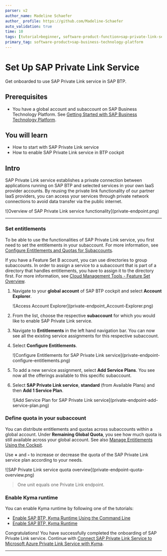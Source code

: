 ```yaml
---
parser: v2
author_name: Madeline Schaefer
author_ profile: https://github.com/Madeline-Schaefer
auto_validation: true
time: 10
tags: [tutorial>beginner, software-product-function>sap-private-link-service, products>sap-business-technology-platform, tutorial>license, software-product-function>sap-btp-cockpit, software-product>sap-integration-suite]
primary_tag: software-product>sap-business-technology-platform
---
```


# Set Up SAP Private Link Service
<!-- description --> Get onboarded to use SAP Private Link service in SAP BTP. 

## Prerequisites
- You have a global account and subaccount on SAP Business Technology Platform. See [Getting Started with SAP Business Technology Platform](https://help.sap.com/viewer/65de2977205c403bbc107264b8eccf4b/Cloud/en-US/144e1733d0d64d58a7176e817fa6aeb3.html).

## You will learn
  - How to start with SAP Private Link service
  - How to enable SAP Private Link service in BTP cockpit

## Intro
SAP Private Link service establishes a private connection between applications running on SAP BTP and selected services in your own IaaS provider accounts. By reusing the private link functionality of our partner IaaS providers, you can access your services through private network connections to avoid data transfer via the public internet.

<!-- border -->![Overview of SAP Private Link service functionality](private-endpoint.png)

---

### Set entitlements

To be able to use the functionalities of SAP Private Link service, you first need to set the entitlements in your subaccount. For more information, see [Configure Entitlements and Quotas for Subaccounts](https://help.sap.com/viewer/65de2977205c403bbc107264b8eccf4b/Cloud/en-US/5ba357b4fa1e4de4b9fcc4ae771609da.html).

If you have a Feature Set B account, you can use directories to group subaccounts. In order to assign a service to a subaccount that is part of a directory that handles entitlements, you have to assign it to the directory first. For more information, see [Cloud Management Tools - Feature Set Overview](https://help.sap.com/docs/btp/sap-business-technology-platform/cloud-management-tools-feature-set-overview).

1. Navigate to your **global account** of SAP BTP cockpit and select **Account Explorer**.

    <!-- border -->![Access Account Explorer](private-endpoint_Account-Explorer.png)

2. From the list, choose the respective **subaccount** for which you would like to enable SAP Private Link service.
3. Navigate to **Entitlements** in the left hand navigation bar. You can now see all the existing service assignments for this respective subaccount.  
4. Select **Configure Entitlements**.

    <!-- border -->![Configure Entitlements for SAP Private Link service](private-endpoint-configure-entitlements.png)  

5. To add a new service assignment, select **Add Service Plans**. You see now all the offerings available to this specific subaccount.

6. Select **SAP Private Link service**, **standard** (from Available Plans) and then **Add 1 Service Plan**.

    <!-- border -->![Add Service Plan for SAP Private Link service](private-endpoint-add-service-plan.png)



### Define quota in your subaccount


You can distribute entitlements and quotas across subaccounts within a global account. Under **Remaining Global Quota**, you see how much quota is still available across your global account. See also [Manage Entitlements Using the Cockpit](btp-cockpit-entitlements).

Use **+** and **-** to increase or decrease the quota of the SAP Private Link service plan according to your needs.

<!-- border -->![SAP Private Link service quota overview](private-endpoint-quota-overview.png)

> One unit equals one Private Link endpoint.
>
> 

### Enable Kyma runtime


You can enable Kyma runtime by following one of the tutorials:

 - [Enable SAP BTP, Kyma Runtime Using the Command Line](https://developers.sap.com/tutorials/btp-cli-setup-kyma-cluster.html)
 - [Enable SAP BTP, Kyma Runtime](https://developers.sap.com/tutorials/cp-kyma-getting-started.html)


Congratulations! You have successfully completed the onboarding of SAP Private Link service. Continue with [Connect SAP Private Link Service to Microsoft Azure Private Link Service with Kyma](private-link-microsoft-azure).



---